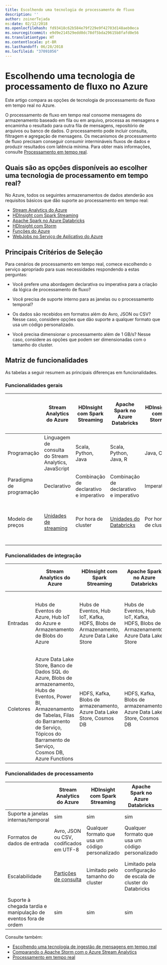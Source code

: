 ```yaml
---
title: Escolhendo uma tecnologia de processamento de fluxo
description: ''
author: zoinerTejada
ms:date: 02/12/2018
ms.openlocfilehash: fd93418c62b584e79f229e9f42703d148aeb0eca
ms.sourcegitcommit: e9d9e214529edd0dc78df5bda29615b8fafd0e56
ms.translationtype: HT
ms.contentlocale: pt-BR
ms.lasthandoff: 06/28/2018
ms.locfileid: "37091056"
---
```

# <a name="choosing-a-stream-processing-technology-in-azure"></a>Escolhendo uma tecnologia de processamento de fluxo no Azure

Este artigo compara as opções de tecnologia de processamento de fluxo em tempo real no Azure.

O processamento de fluxo em tempo real consome mensagens do armazenamento baseado em fila ou em arquivo, processa as mensagens e encaminha o resultado para outra fila de mensagens, repositório de arquivos ou banco de dados. O processamento pode incluir consulta, filtragem e agregação de mensagens. Os mecanismos de processamento de fluxo precisam conseguir consumir intermináveis fluxos de dados e produzir resultados com latência mínima. Para obter mais informações, consulte [Processamento em tempo real](../big-data/real-time-processing.md).

## <a name="what-are-your-options-when-choosing-a-technology-for-real-time-processing"></a>Quais são as opções disponíveis ao escolher uma tecnologia de processamento em tempo real?
No Azure, todos os seguintes armazenamentos de dados atenderão aos requisitos básicos que dão suporte ao processamento em tempo real:
- [Stream Analytics do Azure](/azure/stream-analytics/)
- [HDInsight com Spark Streaming](/azure/hdinsight/spark/apache-spark-streaming-overview)
- [Apache Spark no Azure Databricks](/azure/azure-databricks/)
- [HDInsight com Storm](/azure/hdinsight/storm/apache-storm-overview)
- [Funções do Azure](/azure/azure-functions/functions-overview)
- [WebJobs no Serviço de Aplicativo do Azure](/azure/app-service/web-sites-create-web-jobs)

## <a name="key-selection-criteria"></a>Principais Critérios de Seleção

Para cenários de processamento em tempo real, comece escolhendo o serviço apropriado para suas necessidades respondendo a estas perguntas:

- Você prefere uma abordagem declarativa ou imperativa para a criação da lógica de processamento de fluxo?

- Você precisa de suporte interno para as janelas ou o processamento temporal?

- Os dados são recebidos em formatos além do Avro, JSON ou CSV? Nesse caso, considere opções que dão suporte a qualquer formato que usa um código personalizado.

- Você precisa dimensionar o processamento além de 1 GB/s? Nesse caso, considere as opções que podem ser dimensionadas com o tamanho do cluster. 

## <a name="capability-matrix"></a>Matriz de funcionalidades

As tabelas a seguir resumem as principais diferenças em funcionalidades. 

### <a name="general-capabilities"></a>Funcionalidades gerais

| | Stream Analytics do Azure | HDInsight com Spark Streaming | Apache Spark no Azure Databricks | HDInsight com Storm | Funções do Azure | WebJobs no Serviço de Aplicativo do Azure |
| --- | --- | --- | --- | --- | --- | --- | 
| Programação | Linguagem de consulta do Stream Analytics, JavaScript | Scala, Python, Java | Scala, Python, Java, R | Java, C# | C#, F#, Node.js | C#, Node.js, PHP, Java, Python |
| Paradigma de programação | Declarativo | Combinação de declarativo e imperativo | Combinação de declarativo e imperativo | Imperativo | Imperativo | Imperativo |    
| Modelo de preços | [Unidades de streaming](https://azure.microsoft.com/pricing/details/stream-analytics/) | Por hora de cluster | [Unidades do Databricks](https://azure.microsoft.com/pricing/details/databricks/) | Por hora de cluster | Por execução de função e consumo de recursos | Por hora do plano de serviço de aplicativo |  

### <a name="integration-capabilities"></a>Funcionalidades de integração

| | Stream Analytics do Azure | HDInsight com Spark Streaming | Apache Spark no Azure Databricks | HDInsight com Storm | Funções do Azure | WebJobs no Serviço de Aplicativo do Azure |
| --- | --- | --- | --- | --- | --- | --- | 
| Entradas | Hubs de Eventos do Azure, Hub IoT do Azure e Armazenamento de Blobs do Azure  | Hubs de Eventos, Hub IoT, Kafka, HDFS, Blobs de Armazenamento, Azure Data Lake Store  | Hubs de Eventos, Hub IoT, Kafka, HDFS, Blobs de Armazenamento, Azure Data Lake Store  | Hubs de Eventos, Hub IoT, Blobs de Armazenamento, Azure Data Lake Store  | [Associações compatíveis](/azure/azure-functions/functions-triggers-bindings#supported-bindings) | Barramento de Serviço, Filas de Armazenamento, Blobs de Armazenamento, Hubs de Eventos, WebHooks, Cosmos DB, Arquivos |
| Coletores |  Azure Data Lake Store, Banco de Dados SQL do Azure, Blobs de armazenamento, Hubs de Eventos, Power BI, Armazenamento de Tabelas, Filas do Barramento de Serviço, Tópicos do Barramento de Serviço, Cosmos DB, Azure Functions  | HDFS, Kafka, Blobs de armazenamento, Azure Data Lake Store, Cosmos DB | HDFS, Kafka, Blobs de armazenamento, Azure Data Lake Store, Cosmos DB | Hubs de Eventos, Barramento de Serviço, Kafka | [Associações compatíveis](/azure/azure-functions/functions-triggers-bindings#supported-bindings) | Barramento de Serviço, Filas de Armazenamento, Blobs de Armazenamento, Hubs de Eventos, WebHooks, Cosmos DB, Arquivos | 

### <a name="processing-capabilities"></a>Funcionalidades de processamento

| | Stream Analytics do Azure | HDInsight com Spark Streaming | Apache Spark no Azure Databricks | HDInsight com Storm | Funções do Azure | WebJobs no Serviço de Aplicativo do Azure |
| --- | --- | --- | --- | --- | --- | --- | 
| Suporte a janelas internas/temporal | sim | sim | sim | sim | Não | Não  |
| Formatos de dados de entrada | Avro, JSON ou CSV, codificados em UTF-8 | Qualquer formato que usa um código personalizado | Qualquer formato que usa um código personalizado | Qualquer formato que usa um código personalizado | Qualquer formato que usa um código personalizado | Qualquer formato que usa um código personalizado |
| Escalabilidade | [Partições de consulta](/azure/stream-analytics/stream-analytics-parallelization) | Limitado pelo tamanho do cluster | Limitado pela configuração de escala de cluster do Databricks | Limitado pelo tamanho do cluster | Até 200 instâncias de aplicativo de funções processadas em paralelo | Limitado pela capacidade do plano de serviço de aplicativo | 
| Suporte à chegada tardia e manipulação de eventos fora de ordem | sim | sim | sim | sim | Não | Não  |

Consulte também:

- [Escolhendo uma tecnologia de ingestão de mensagens em tempo real](./real-time-ingestion.md)
- [Comparando o Apache Storm com o Azure Stream Analytics](/azure/stream-analytics/stream-analytics-comparison-storm)
- [Processamento em tempo real](../big-data/real-time-processing.md)
